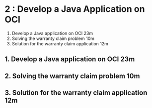 # 2 : Develop a Java Application on OCI

1. Develop a Java application on OCI 23m
2. Solving the warranty claim problem 10m
3. Solution for the warranty claim application 12m

## 1. Develop a Java application on OCI 23m
## 2. Solving the warranty claim problem 10m
## 3. Solution for the warranty claim application 12m
